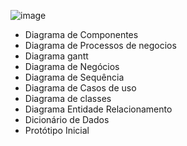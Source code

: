 ![image](https://github.com/CarolinaCedro/sgmea-tcc-backend/assets/75391803/d5400003-aa13-43e9-b659-bfa950338447)


* Diagrama de Componentes
* Diagrama de Processos de negocios 
* Diagrama gantt
* Diagrama de Negócios
* Diagrama de Sequência
* Diagrama de Casos de uso
* Diagrama de classes
* Diagrama Entidade Relacionamento
* Dicionário de Dados
* Protótipo Inicial
